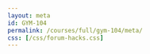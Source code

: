 ```yaml
---
layout: meta
id: GYM-104
permalink: /courses/full/gym-104/meta/
css: [/css/forum-hacks.css]
---
```

